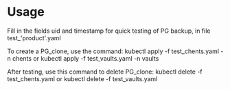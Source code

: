 # Usage

Fill in the fields uid and timestamp for quick testing of PG backup, in file test_'product'.yaml

To create a PG_clone, use the command:
kubectl apply -f test_chents.yaml -n chents
or
kubectl apply -f test_vaults.yaml -n vaults

After testing, use this command to delete PG_clone:
kubectl delete -f test_chents.yaml
or
kubectl delete -f test_vaults.yaml

